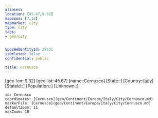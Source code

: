 ```yaml
---
aliases: 
location: [45.67,9.32]
mapzoom: [7,12] 
mapmarker: city 
type: City
tags:
- geo/City


SpocWebEntityId: 29531
isDeleted: false
confidential: public

title: Cernusco
---
```

[geo-lon::9.32]
[geo-lat::45.67]
[name::Cernusco]
[State::]
[Country::[Italy](geo/Continent/Europe/Italy.md)]
[StateId::]
[Population::]
[Unknown::]


```leaflet
id: Cernusco
coordinates: [Cernusco](geo/Continent/Europe/Italy/City/Cernusco.md)
markerFile: [Cernusco](geo/Continent/Europe/Italy/City/Cernusco.md)
defaultZoom: 11 
maxZoom: 18
```


